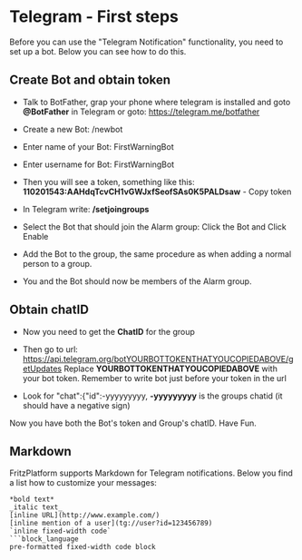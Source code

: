 # Telegram - First steps

Before you can use the "Telegram Notification" functionality, you need to set up a bot. Below you can see how to do this.

## Create Bot and obtain token

- Talk to BotFather, grap your phone where telegram is installed and goto **@BotFather** in Telegram or goto: https://telegram.me/botfather

- Create a new Bot: /newbot

- Enter name of your Bot: FirstWarningBot

- Enter username for Bot: FirstWarningBot

- Then you will see a token, something like this: **110201543:AAHdqTcvCH1vGWJxfSeofSAs0K5PALDsaw** - Copy token 

- In Telegram write: **/setjoingroups**

- Select the Bot that should join the Alarm group: Click the Bot and Click Enable

- Add the Bot to the group, the same procedure as when adding a normal person to a group.

- You and the Bot should now be members of the Alarm group.

## Obtain chatID

- Now you need to get the **ChatID** for the group

- Then go to url: https://api.telegram.org/botYOURBOTTOKENTHATYOUCOPIEDABOVE/getUpdates
Replace **YOURBOTTOKENTHATYOUCOPIEDABOVE** with your bot token. Remember to write bot just before your token in the url

- Look for "chat":{"id":-yyyyyyyyy,
**-yyyyyyyyy** is the groups chatid (it should have a negative sign)


Now you have both the Bot's token and Group's chatID. Have Fun.


## Markdown

FritzPlatform supports Markdown for Telegram notifications. Below you find a list how to customize your messages:

```
*bold text*
_italic text_
[inline URL](http://www.example.com/)
[inline mention of a user](tg://user?id=123456789)
`inline fixed-width code`
```block_language
pre-formatted fixed-width code block
```
```
